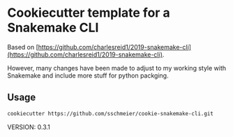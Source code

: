 # Cookiecutter template for a Snakemake CLI

Based on [https://github.com/charlesreid1/2019-snakemake-cli](https://github.com/charlesreid1/2019-snakemake-cli).

However, many changes have been made to adjust to my working style with Snakemake and include more stuff for python packging.


## Usage

```bash
cookiecutter https://github.com/sschmeier/cookie-snakemake-cli.git
```

VERSION: 0.3.1